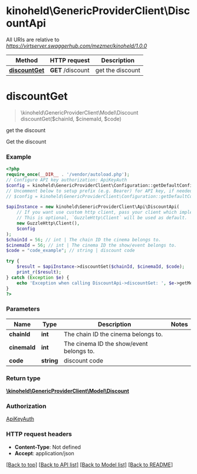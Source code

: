 # kinoheld\GenericProviderClient\DiscountApi

All URIs are relative to *https://virtserver.swaggerhub.com/mezmer/kinoheld/1.0.0*

Method | HTTP request | Description
------------- | ------------- | -------------
[**discountGet**](DiscountApi.md#discountGet) | **GET** /discount | get the discount

# **discountGet**
> \kinoheld\GenericProviderClient\Model\Discount discountGet($chainId, $cinemaId, $code)

get the discount

Get the discount

### Example
```php
<?php
require_once(__DIR__ . '/vendor/autoload.php');
// Configure API key authorization: ApiKeyAuth
$config = kinoheld\GenericProviderClient\Configuration::getDefaultConfiguration()->setApiKey('apiKey', 'YOUR_API_KEY');
// Uncomment below to setup prefix (e.g. Bearer) for API key, if needed
// $config = kinoheld\GenericProviderClient\Configuration::getDefaultConfiguration()->setApiKeyPrefix('apiKey', 'Bearer');

$apiInstance = new kinoheld\GenericProviderClient\Api\DiscountApi(
    // If you want use custom http client, pass your client which implements `GuzzleHttp\ClientInterface`.
    // This is optional, `GuzzleHttp\Client` will be used as default.
    new GuzzleHttp\Client(),
    $config
);
$chainId = 56; // int | The chain ID the cinema belongs to.
$cinemaId = 56; // int | The cinema ID the show/event belongs to.
$code = "code_example"; // string | discount code

try {
    $result = $apiInstance->discountGet($chainId, $cinemaId, $code);
    print_r($result);
} catch (Exception $e) {
    echo 'Exception when calling DiscountApi->discountGet: ', $e->getMessage(), PHP_EOL;
}
?>
```

### Parameters

Name | Type | Description  | Notes
------------- | ------------- | ------------- | -------------
 **chainId** | **int**| The chain ID the cinema belongs to. |
 **cinemaId** | **int**| The cinema ID the show/event belongs to. |
 **code** | **string**| discount code |

### Return type

[**\kinoheld\GenericProviderClient\Model\Discount**](../Model/Discount.md)

### Authorization

[ApiKeyAuth](../../README.md#ApiKeyAuth)

### HTTP request headers

 - **Content-Type**: Not defined
 - **Accept**: application/json

[[Back to top]](#) [[Back to API list]](../../README.md#documentation-for-api-endpoints) [[Back to Model list]](../../README.md#documentation-for-models) [[Back to README]](../../README.md)

